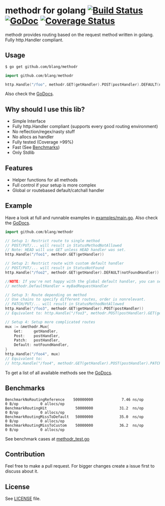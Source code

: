methodr for golang [![Build Status](https://drone.io/github.com/blang/methodr/status.png)](https://drone.io/github.com/blang/methodr/latest) [![GoDoc](https://godoc.org/github.com/blang/methodr?status.png)](https://godoc.org/github.com/blang/methodr) [![Coverage Status](https://img.shields.io/coveralls/blang/methodr.svg)](https://coveralls.io/r/blang/methodr?branch=master)
======

methodr provides routing based on the request method written in golang. Fully http.Handler compliant.

Usage
-----
```bash
$ go get github.com/blang/methodr
```

```go
import github.com/blang/methodr

http.Handle("/foo", methodr.GET(getHandler).POST(postHandler).DEFAULT(notFoundHandler))
```

Also check the [GoDocs](http://godoc.org/github.com/blang/methodr).

Why should I use this lib?
-----

- Simple Interface
- Fully http.Handler compliant (supports every good routing environment)
- No reflection/regex/nasty stuff
- No allocs as handler
- Fully tested (Coverage >99%)
- Fast (See [Benchmarks](#benchmarks))
- Only Stdlib


Features
-----

- Helper functions for all methods
- Full control if your setup is more complex
- Global or routebased default/catchall handler


Example
-----

Have a look at full and runnable examples in [examples/main.go](examples/main.go).
Also check the [GoDocs](http://godoc.org/github.com/blang/methodr).

```go
import github.com/blang/methodr

// Setup 1: Restrict route to single method
// POST/PUT/... will result in StatusMethodNotAllowed
// Note: HEAD will use GET unless HEAD handler was set.
http.Handle("/foo1", methodr.GET(getHandler))

// Setup 2: Restrict route with custom default handler
// POST/PUT/... will result in StatusNotFound
http.Handle("/foo2", methodr.GET(getHandler).DEFAULT(notFoundHandler))

//NOTE: If you're not happy with the global default handler, you can set it:
// methodr.DefaultHandler = myBadRequestHandler

// Setup 3: Route depending on method
// Use chains to specify different routes, order is nonrelevant.
// PATCH/PUT/... will result in StatusMethodNotAllowed
http.Handle("/foo3", methodr.GET(getHandler).POST(postHandler))
// Equivalent to: http.Handle("/foo3", methodr.POST(postHandler).GET(getHandler))

// Setup 4: Setup more complicated routes
mux := &methodr.Mux{
    Get:     getHandler,
    Post:    postHandler,
    Patch:   postHandler,
    Default: notFoundHandler,
}
http.Handle("/foo4", mux)
// Equivalent to:
// http.Handle("/foo4", methodr.GET(getHandler).POST(postHandler).PATCH(postHandler).DEFAULT(notFoundHandler))
```

To get a list of all available methods see the [GoDocs](http://godoc.org/github.com/blang/methodr).

Benchmarks
-----

```
BenchmarkNoRoutingReference    500000000             7.46 ns/op         0 B/op          0 allocs/op
BenchmarkRoutingHit             50000000            31.2  ns/op         0 B/op          0 allocs/op
BenchmarkRoutingMissToDefault   50000000            35.0  ns/op         0 B/op          0 allocs/op
BenchmarkRoutingMissToCustom    50000000            36.2  ns/op         0 B/op          0 allocs/op
```

See benchmark cases at [methodr_test.go](methodr_test.go)


Contribution
-----

Feel free to make a pull request. For bigger changes create a issue first to discuss about it.


License
-----

See [LICENSE](LICENSE) file.
